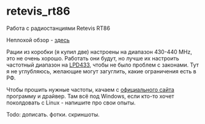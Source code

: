 # retevis_rt86
Работа с радиостанциями Retevis RT86

Неплохой обзор - [здесь](https://www.ixbt.com/live/gadgets/retevis-rt86-hidden-display-uhf-radio.html)

Рации из коробки (я купил две) настроены на диапазон 430-440 MHz, это не очень хорошо. Работать они будут, но лучше их настроить частотный диапазон на [LPD433](https://ru.wikipedia.org/wiki/LPD433), чтобы не было проблем с законами. Тут я не углубляюсь, желающие могут загуглить, какие ограничения есть в РФ.

Чтобы прошить нужные частоты, качаем с [официального сайта](https://www.retevis.com/RT86-Hidden-Display-UHF-Radio-with-flashlight-long-distance-call#A9207A) программу и драйвер. Там всё под Windows, если кто-то хочет поколдовать с Linux - напишите про свои опыты.

Todo:
дописать. фотки. скриншоты.
